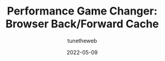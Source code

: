 ---
author: tunetheweb
date: 2022-05-09
permalink: false
publisher: smashingmag
tags:
  - user-agents
  - caching
  - performance
  - web-vitals
target_url: https://www.smashingmagazine.com/2022/05/performance-game-changer-back-forward-cache/
title: "Performance Game Changer: Browser Back/Forward Cache"
---